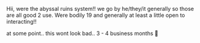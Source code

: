 Hii, were the abyssal ruins system!! we go by he/they/it generally so those are all good 2 use. Were bodily 19 and generally at least a little open to interacting!!

at some point.. this wont look bad.. 3 - 4 business months :pray:

<!--
**Abyssalruinssys/Abyssalruinssys** is a ✨ _special_ ✨ repository because its `README.md` (this file) appears on your GitHub profile.

Here are some ideas to get you started:

- 🔭 I’m currently working on ...
- 🌱 I’m currently learning ...
- 👯 I’m looking to collaborate on ...
- 🤔 I’m looking for help with ...
- 💬 Ask me about ...
- 📫 How to reach me: ...
- 😄 Pronouns: ...
- ⚡ Fun fact: ...
-->
